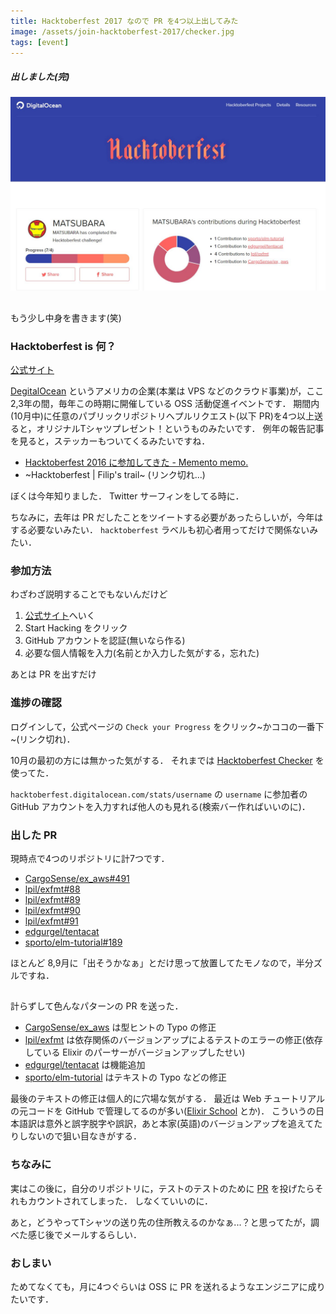 ```yaml
---
title: Hacktoberfest 2017 なので PR を4つ以上出してみた
image: /assets/join-hacktoberfest-2017/checker.jpg
tags: [event]
---
```


##### 出しました(完)

![](/assets/join-hacktoberfest-2017/status.jpg)

##

##

##

もう少し中身を書きます(笑)

### Hacktoberfest is 何？

[公式サイト](https://hacktoberfest.digitalocean.com)

[DegitalOcean](https://www.digitalocean.com/) というアメリカの企業(本業は VPS などのクラウド事業)が，ここ2,3年の間，毎年この時期に開催している OSS 活動促進イベントです．
期間内(10月中)に任意のパブリックリポジトリへプルリクエスト(以下 PR)を4つ以上送ると，オリジナルTシャツプレゼント！というものみたいです．
例年の報告記事を見ると，ステッカーもついてくるみたいですね．

- [Hacktoberfest 2016 に参加してきた - Memento memo.](http://shotat.hateblo.jp/entry/2016/12/07/230216)
- ~Hacktoberfest | Filip's trail~ (リンク切れ...)

ぼくは今年知りました．
Twitter サーフィンをしてる時に．

ちなみに，去年は PR だしたことをツイートする必要があったらしいが，今年はする必要ないみたい．
`hacktoberfest` ラベルも初心者用ってだけで関係ないみたい．

### 参加方法

わざわざ説明することでもないんだけど

1. [公式サイト](https://hacktoberfest.digitalocean.com)へいく
2. Start Hacking をクリック
3. GitHub アカウントを認証(無いなら作る)
4. 必要な個人情報を入力(名前とか入力した気がする，忘れた)

あとは PR を出すだけ

### 進捗の確認

ログインして，公式ページの `Check your Progress` をクリック~かココの一番下~(リンク切れ)．

10月の最初の方には無かった気がする．
それまでは [Hacktoberfest Checker](https://hacktoberfestchecker.herokuapp.com) を使ってた．

`hacktoberfest.digitalocean.com/stats/username` の `username` に参加者の GitHub アカウントを入力すれば他人のも見れる(検索バー作ればいいのに)．

### 出した PR

現時点で4つのリポジトリに計7つです．

- [CargoSense/ex_aws#491](https://github.com/CargoSense/ex_aws/pull/491)
- [lpil/exfmt#88](https://github.com/lpil/exfmt/pull/88)
- [lpil/exfmt#89](https://github.com/lpil/exfmt/pull/89)
- [lpil/exfmt#90](https://github.com/lpil/exfmt/pull/90)
- [lpil/exfmt#91](https://github.com/lpil/exfmt/pull/91)
- [edgurgel/tentacat](https://github.com/edgurgel/tentacat/pull/125)
- [sporto/elm-tutorial#189](https://github.com/sporto/elm-tutorial/pull/189)

ほとんど 8,9月に「出そうかなぁ」とだけ思って放置してたモノなので，半分ズルですね．

##

計らずして色んなパターンの PR を送った．

- [CargoSense/ex_aws](https://github.com/CargoSense/ex_aws) は型ヒントの Typo の修正
- [lpil/exfmt](https://github.com/lpil/exfmt) は依存関係のバージョンアップによるテストのエラーの修正(依存している Elixir のパーサーがバージョンアップしたせい)
- [edgurgel/tentacat](https://github.com/edgurgel/tentacat) は機能追加
- [sporto/elm-tutorial](https://github.com/sporto/elm-tutorial) はテキストの Typo などの修正

最後のテキストの修正は個人的に穴場な気がする．
最近は Web チュートリアルの元コードを GitHub で管理してるのが多い([Elixir School](https://github.com/elixirschool/elixirschool) とか)．
こういうの日本語訳は意外と誤字脱字や誤訳，あと本家(英語)のバージョンアップを追えてたりしないので狙い目なきがする．

### ちなみに

実はこの後に，自分のリポジトリに，テストのテストのために [PR](https://github.com/matsubara0507/tentacat/pull/1) を投げたらそれもカウントされてしまった．
しなくていいのに．

あと，どうやってTシャツの送り先の住所教えるのかなぁ...？と思ってたが，調べた感じ後でメールするらしい．

### おしまい

ためてなくても，月に4つぐらいは OSS に PR を送れるようなエンジニアに成りたいです．
